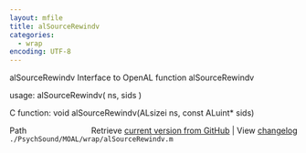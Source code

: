 ```yaml
---
layout: mfile
title: alSourceRewindv
categories:
  - wrap
encoding: UTF-8
---
```


alSourceRewindv  Interface to OpenAL function alSourceRewindv  

usage:  alSourceRewindv( ns, sids )  

C function:  void alSourceRewindv(ALsizei ns, const ALuint\* sids)  


<div class="code_header" style="text-align:right;">
  <span style="float:left;">Path&nbsp;&nbsp;</span> <span class="counter">Retrieve <a href=
  "https://raw.github.com/Psychtoolbox-3/Psychtoolbox-3/beta/./PsychSound/MOAL/wrap/alSourceRewindv.m">current version from GitHub</a> | View <a href=
  "https://github.com/Psychtoolbox-3/Psychtoolbox-3/commits/beta/./PsychSound/MOAL/wrap/alSourceRewindv.m">changelog</a></span>
</div>
<div class="code">
  <code>./PsychSound/MOAL/wrap/alSourceRewindv.m</code>
</div>
